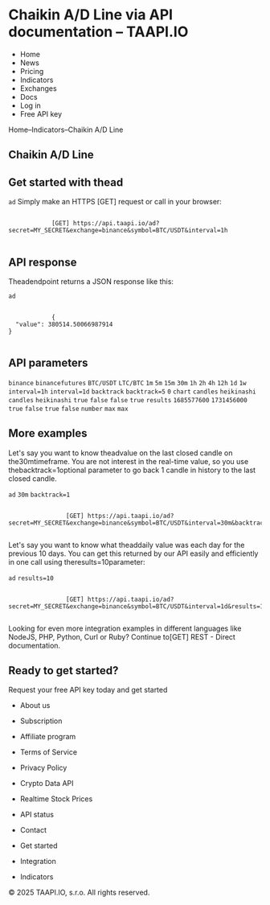 # Chaikin A/D Line via API documentation – TAAPI.IO

- Home
- News
- Pricing
- Indicators
- Exchanges
- Docs
- Log in
- Free API key

Home–Indicators–Chaikin A/D Line


## Chaikin A/D Line

## Get started with thead
`ad` Simply make an HTTPS [GET] request or call in your browser:


```

			[GET] https://api.taapi.io/ad?secret=MY_SECRET&exchange=binance&symbol=BTC/USDT&interval=1h
		
```

## API response
Theadendpoint returns a JSON response like this:

`ad` 
```

			{
  "value": 380514.50066987914
}
		
```

## API parameters
`binance` `binancefutures` `BTC/USDT` `LTC/BTC` `1m` `5m` `15m` `30m` `1h` `2h` `4h` `12h` `1d` `1w` `interval=1h` `interval=1d` `backtrack` `backtrack=5` `0` `chart` `candles` `heikinashi` `candles` `heikinashi` `true` `false` `false` `true` `results` `1685577600` `1731456000` `true` `false` `true` `false` `number` `max` `max` 
## More examples
Let's say you want to know theadvalue on the last closed candle on the30mtimeframe. You are not interest in the real-time value, so you use thebacktrack=1optional parameter to go back 1 candle in history to the last closed candle.

`ad` `30m` `backtrack=1` 
```

				[GET] https://api.taapi.io/ad?secret=MY_SECRET&exchange=binance&symbol=BTC/USDT&interval=30m&backtrack=1
			
```
Let's say you want to know what theaddaily value was each day for the previous 10 days. You can get this returned by our API easily and efficiently in one call using theresults=10parameter:

`ad` `results=10` 
```

				[GET] https://api.taapi.io/ad?secret=MY_SECRET&exchange=binance&symbol=BTC/USDT&interval=1d&results=10
			
```
Looking for even more integration examples in different languages like NodeJS, PHP, Python, Curl or Ruby? Continue to[GET] REST - Direct documentation.


## Ready to get started?
Request your free API key today and get started

- About us
- Subscription
- Affiliate program
- Terms of Service
- Privacy Policy
- Crypto Data API
- Realtime Stock Prices
- API status
- Contact

- Get started
- Integration
- Indicators

© 2025 TAAPI.IO, s.r.o. All rights reserved.

